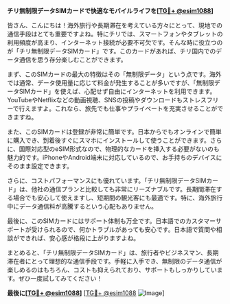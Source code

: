 **チリ無制限データSIMカードで快適なモバイルライフを[[TG💪+ @esim1088](https://t.me/s/esim1088)]**

皆さん、こんにちは！海外旅行や長期滞在を考えている方々にとって、現地での通信手段はとても重要ですよね。特にチリでは、スマートフォンやタブレットの利用頻度が高まり、インターネット接続が必要不可欠です。そんな時に役立つのが「チリ無制限データSIMカード」です。このカードがあれば、チリ国内でのデータ通信を思う存分楽しむことができます。

まず、このSIMカードの最大の特徴はその「無制限データ」という点です。海外では通常、データ使用量に応じて料金が発生することが多いですが、「無制限データSIMカード」を使えば、心配せず自由にインターネットを利用できます。YouTubeやNetflixなどの動画視聴、SNSの投稿やダウンロードもストレスフリーで行えますよ。これなら、旅先でも仕事やプライベートを充実させることができますね。

また、このSIMカードは登録が非常に簡単です。日本からでもオンラインで簡単に購入でき、到着後すぐにスマホにインストールして使うことができます。さらに、国際対応型のeSIM形式なので、物理的なカードを挿入する必要がないのも魅力的です。iPhoneやAndroid端末に対応しているので、お手持ちのデバイスにそのまま設定できます。

さらに、コストパフォーマンスにも優れています。「チリ無制限データSIMカード」は、他社の通信プランと比較しても非常にリーズナブルです。長期間滞在する場合でも安心して使えますし、短期間の観光客にも最適です。特に、海外旅行中にデータ通信料が高騰するという心配もありません。

最後に、このSIMカードにはサポート体制も万全です。日本語でのカスタマーサポートが受けられるので、何かトラブルがあっても安心です。日本語で質問や相談ができれば、安心感が格段に上がりますよね。

まとめると、「チリ無制限データSIMカード」は、旅行者やビジネスマン、長期滞在者にとって理想的な通信手段です。手軽に入手でき、無制限のデータ通信が楽しめるのはもちろん、コストも抑えられており、サポートもしっかりしています。ぜひ一度試してみてください！

**最後に[[TG💪+ @esim1088](https://t.me/s/esim1088)]**
[[TG💪+ @esim1088](https://t.me/s/esim1088) ![Image](https://i.postimg.cc/Y0z9fWf4/image.png)]